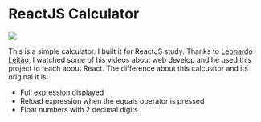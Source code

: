 # ReactJS Calculator

![](https://img.shields.io/badge/just%20for%20fun-blueviolet)

This is a simple calculator. I built it for ReactJS study. Thanks to [Leonardo Leitão](https://github.com/leonardomleitao), I watched some of his videos about web develop and he used this project to teach about React.
The difference about this calculator and its original it is:
- Full expression displayed
- Reload expression when the equals operator is pressed
- Float numbers with 2 decimal digits